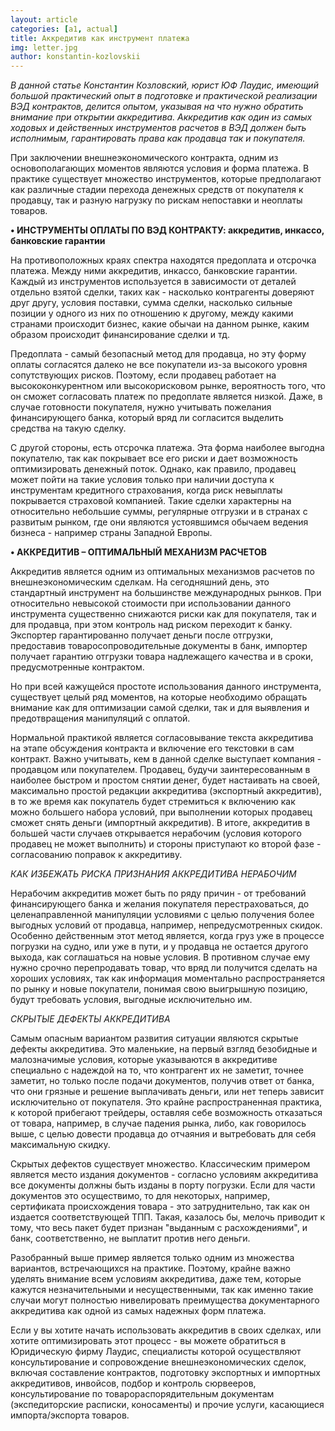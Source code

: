 ```yaml
---
layout: article
categories: [a1, actual]
title: Аккредитив как инструмент платежа
img: letter.jpg
author: konstantin-kozlovskii
---
```


*В данной статье Константин Козловский, юрист ЮФ Лаудис, имеющий большой практический опыт в подготовке и практической реализации ВЭД 
контрактов, делится опытом, указывая на что нужно обратить внимание при открытии аккредитива. Аккредитив как один из самых ходовых и 
действенных инструментов расчетов в ВЭД должен быть исполнимым, гарантировать права как продавца так и покупателя.* 

При заключении внешнеэкономического контракта, одним из основополагающих моментов являются условия и форма платежа. В практике 
существует множество инструментов, которые предполагают как различные стадии перехода денежных средств от покупателя к продавцу, 
так и разную нагрузку по рискам непоставки и неоплаты товаров.

**•	ИНСТРУМЕНТЫ ОПЛАТЫ ПО ВЭД КОНТРАКТУ: аккредитив, инкассо, банковские гарантии**

На противоположных краях спектра находятся предоплата и отсрочка платежа. Между ними аккредитив, инкассо, банковские гарантии. 
Каждый из инструментов используется в зависимости от деталей отдельно взятой сделки, таких как - насколько контрагенты доверяют 
друг другу, условия поставки, сумма сделки, насколько сильные позиции у одного из них по отношению к другому, между какими странами 
происходит бизнес, какие обычаи на данном рынке, каким образом происходит финансирование сделки и тд.

Предоплата - самый безопасный метод для продавца, но эту форму оплаты согласятся далеко не все покупатели из-за высокого уровня 
сопутствующих рисков. Поэтому, если продавец работает на высококонкурентном или высокорисковом рынке, вероятность того, что он сможет 
согласовать платеж по предоплате является низкой. Даже, в случае готовности покупателя, нужно учитывать пожелания финансирующего банка,
который вряд ли согласится выделить средства на такую сделку.

С другой стороны, есть отсрочка платежа. Эта форма наиболее выгодна покупателю, так как покрывает все его риски и дает возможность 
оптимизировать денежный поток. Однако, как правило, продавец может пойти на такие условия только при наличии доступа к инструментам 
кредитного страхования, когда риск невыплаты покрывается страховой компанией. Такие сделки характерны на относительно небольшие суммы, 
регулярные отгрузки и в странах с развитым рынком, где они являются устоявшимся обычаем ведения бизнеса - например страны Западной 
Европы.

**•	АККРЕДИТИВ – ОПТИМАЛЬНЫЙ МЕХАНИЗМ РАСЧЕТОВ**

Аккредитив является одним из оптимальных механизмов расчетов по внешнеэкономическим сделкам. На сегодняшний день, это стандартный
инструмент на большинстве международных рынков. При относительно невысокой стоимости при использовании данного инструмента существенно 
снижаются риски как для покупателя, так и для продавца, при этом контроль над риском переходит к банку. Экспортер гарантированно 
получает деньги после отгрузки, предоставив товаросопроводительные документы в банк, импортер получает гарантию отгрузки товара 
надлежащего качества и в сроки, предусмотренные контрактом.

Но при всей кажущейся простоте использования данного инструмента, существует целый ряд моментов, на которые необходимо обращать внимание
как для оптимизации самой сделки, так и для выявления и предотвращения манипуляций с оплатой.

Нормальной практикой является  согласовывание текста аккредитива на этапе обсуждения контракта и включение его текстовки в сам контракт.
Важно учитывать, кем в данной сделке выступает компания - продавцом или покупателем. Продавец, будучи заинтересованным в наиболее 
быстром и простом снятии денег, будет настаивать на своей, максимально простой редакции аккредитива (экспортный аккредитив), в то же 
время как покупатель будет стремиться к включению как можно большего набора условий, при выполнении которых продавец сможет снять 
деньги (импортный аккредитив). В итоге, аккредитив в большей части случаев открывается нерабочим (условия которого продавец не может 
выполнить) и стороны приступают ко второй фазе - согласованию поправок к аккредитиву. 

*КАК ИЗБЕЖАТЬ РИСКА ПРИЗНАНИЯ АККРЕДИТИВА НЕРАБОЧИМ*

Нерабочим аккредитив может быть по ряду причин - от требований финансирующего банка и желания покупателя перестраховаться, до 
целенаправленной манипуляции условиями с целью получения более выгодных условий от продавца, например, непредусмотренных скидок. 
Особенно действенным этот метод является, когда груз уже в процессе погрузки на судно, или уже в пути, и у продавца не остается 
другого выхода, как соглашаться на новые условия. В противном случае ему нужно срочно перепродавать товар, что вряд ли получится 
сделать на хороших условиях, так как информация моментально распространяется по рынку и новые покупатели, понимая свою выигрышную 
позицию, будут требовать условия, выгодные исключительно им.


*СКРЫТЫЕ ДЕФЕКТЫ АККРЕДИТИВА*


Самым опасным вариантом развития ситуации являются скрытые дефекты аккредитива. Это маленькие, на первый взгляд безобидные и 
малозначимые условия, которые указываются в аккредитиве специально с надеждой на то, что контрагент их не заметит, точнее заметит, 
но только после подачи документов, получив ответ от банка, что они грязные и решение выплачивать деньги, или нет теперь зависит 
исключительно от покупателя. Это крайне распространенная практика, к которой прибегают трейдеры, оставляя себе возможность отказаться 
от товара, например, в случае падения рынка, либо, как говорилось выше, с целью довести продавца до отчаяния и вытребовать для себя 
максимальную скидку.

Скрытых дефектов существует множество. Классическим примером является место издания документов - согласно условиям аккредитива все 
документы должны быть изданы в порту погрузки. Если для части документов это осуществимо, то для некоторых, например, сертификата 
происхождения товара - это затруднительно, так как он издается соответствующей ТПП. Такая, казалось бы, мелочь приводит к тому, 
что весь пакет будет признан "выданным с расхождениями", и банк, соответственно, не выплатит против него деньги.

Разобранный выше пример является только одним из множества вариантов, встречающихся на практике. Поэтому, крайне важно уделять внимание 
всем условиям аккредитива, даже тем, которые кажутся незначительными и несущественными, так как именно такие случаи могут полностью 
нивелировать преимущества документарного аккредитива как одной из самых надежных форм платежа.

Если у вы хотите начать использовать аккредитив в своих сделках, или хотите оптимизировать этот процесс - вы можете обратиться в 
Юридическую фирму Лаудис, специалисты которой осуществляют консультирование и сопровождение внешнеэкономических 
сделок, включая составление контрактов, подготовку экспортных и импортных аккредитивов, инвойсов, подбор и контроль сюрвееров, 
консультирование по товарораспорядительным документам (экспедиторские расписки, коносаменты) и прочие услуги, касающиеся 
импорта/экспорта товаров.

